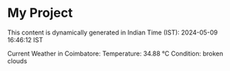 # My Project

This content is dynamically generated in Indian Time (IST): 2024-05-09 16:46:12 IST


Current Weather in Coimbatore:
Temperature: 34.88 °C
Condition: broken clouds
